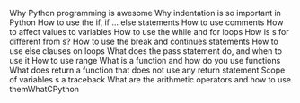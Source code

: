 Why Python programming is awesome
Why indentation is so important in Python
How to use the if, if ... else statements
How to use comments
How to affect values to variables
How to use the while and for loops
How is s for different from s?
How to use the break and continues statements
How to use else clauses on loops
What does the pass statement do, and when to use it
How to use range
What is a function and how do you use functions
What does return a function that does not use any return statement
Scope of variables
s a traceback
What are the arithmetic operators and how to use themWhatCPython